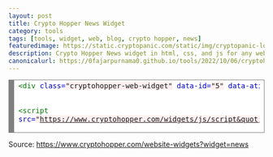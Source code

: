 ```yaml
---
layout: post
title: Crypto Hopper News Widget
category: tools
tags: [tools, widget, web, blog, crypto hopper, news]
featuredimage: https://static.cryptopanic.com/static/img/cryptopanic-logo-wolf-only.7f4291fcd61f.svg
description: Crypto Hopper News widget in html, css, and js for any website.
canonicalurl: https://0fajarpurnama0.github.io/tools/2022/10/06/cryptohopper-news-widget
---
```

<!-- HTML generated using hilite.me --><div style="background: #ffffff; overflow:auto;width:auto;border:solid gray;border-width:.1em .1em .1em .8em;padding:.2em .6em;"><pre style="margin: 0; line-height: 125%"><span style="color: #007700">&lt;div</span> <span style="color: #0000CC">class=</span><span style="background-color: #fff0f0">&quot;cryptohopper-web-widget&quot;</span> <span style="color: #0000CC">data-id=</span><span style="background-color: #fff0f0">&quot;5&quot;</span> <span style="color: #0000CC">data-atid=</span><span style="background-color: #fff0f0">&quot;32017&quot;</span><span style="color: #007700">&gt;&lt;/div&gt;</span>
<span style="color: #007700">&lt;script </span><span style="color: #0000CC">src=</span><span style="background-color: #fff0f0">&quot;https://www.cryptohopper.com/widgets/js/script&quot;</span><span style="color: #007700">&gt;&lt;/script&gt;</span>
</pre></div>

<p>Source: <a href="https://www.cryptohopper.com/website-widgets?widget=news">https://www.cryptohopper.com/website-widgets?widget=news</a></p>

<div class="cryptohopper-web-widget" data-id="5" data-atid="32017"></div>
<script src="https://www.cryptohopper.com/widgets/js/script"></script>